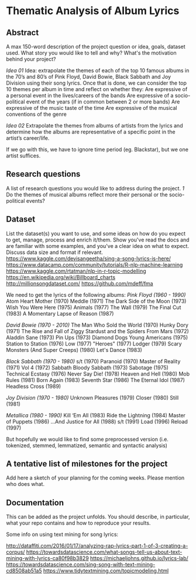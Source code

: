 # Thematic Analysis of Album Lyrics

## Abstract
A max 150-word description of the project question or idea, goals, dataset used. What story you would like to tell and why? What's the motivation behind your project?

*Idea 01*
Idea: extrapolate the themes of each of the top 10 famous albums in the 70’s and 80’s of Pink Floyd, David Bowie, Black Sabbath and Joy Division using their song lyrics. Once that is done, we can consider the top 10 themes per album in time and reflect on whether they:
Are expressive of a personal event in the lives/careers of the bands
Are expressive of a socio-political event of the years (if in common between 2 or more bands)
Are expressive of the music taste of the time
Are expressive of the musical conventions of the genre

*Idea 02*
Extrapolate the themes from albums of artists from the lyrics and determine how the albums are representative of a specific point in the artist’s career/life.

If we go with this, we have to ignore time period (eg. Blackstar), but we one artist suffices.


## Research questions
A list of research questions you would like to address during the project.
*1* Do the themes of musical albums reflect more their personal or the socio-political events?


## Dataset
List the dataset(s) you want to use, and some ideas on how do you expect to get, manage, process and enrich it/them. Show you've read the docs and are familiar with some examples, and you've a clear idea on what to expect. Discuss data size and format if relevant.
https://www.kaggle.com/devisangeetha/sing-a-song-lyrics-is-here/
https://www.datacamp.com/community/tutorials/R-nlp-machine-learning
https://www.kaggle.com/rtatman/nlp-in-r-topic-modelling
https://en.wikipedia.org/wiki/Billboard_charts
http://millionsongdataset.com/
https://github.com/mdeff/fma

We need to get the lyrics of the following albums:
*Pink Floyd (1960 - 1990)*
Atom Heart Mother (1970)
Meddle (1971)
The Dark Side of the Moon (1973)
Wish You Were Here (1975)
Animals (1977)
The Wall (1979)
The Final Cut (1983)
A Momentary Lapse of Reason (1987)

*David Bowie (1970 - 2010)*
The Man Who Sold the World (1970)
Hunky Dory (1971)
The Rise and Fall of Ziggy Stardust and the Spiders From Mars (1972)
Aladdin Sane (1973)
Pin Ups (1973)
Diamond Dogs
Young Americans (1975)
Station to Station (1976)
Low (1977)
"Heroes" (1977)
Lodger (1979)
Scary Monsters (And Super Creeps) (1980)
Let's Dance (1983)


*Black Sabbath (1970 - 1980)*
s/t  (1970)
Paranoid (1970)
Master of Reality (1971)
Vol 4 (1972)
Sabbath Bloody Sabbath (1973)
Sabotage (1975)
Technical Ecstasy (1976)
Never Say Die! (1978)
Heaven and Hell (1980)
Mob Rules (1981)
Born Again (1983)
Seventh Star (1986)
The Eternal Idol (1987)
Headless Cross (1989)


*Joy Division (1970 - 1980)*
Unknown Pleasures (1979)
Closer (1980)
Still (1981)

*Metallica (1980 - 1990)*
Kill ‘Em All (1983)
Ride the Lightning (1984)
Master of Puppets (1986)
...And Justice for All (1988)
s/t (1991)
Load (1996)
Reload (1997)

But hopefully we would like to find some preprocessed version
(i.e. tokenized, stemmed, lemmatized, semantic and syntactic analysis)

## A tentative list of milestones for the project
Add here a sketch of your planning for the coming weeks. Please mention who does what.

## Documentation
This can be added as the project unfolds. You should describe, in particular, what your repo contains and how to reproduce your results.

Some info on using text mining for song lyrics:


http://dataffiti.com/2016/01/17/analyzing-rap-lyrics-part-1-of-3-creating-a-corpus/
https://towardsdatascience.com/what-songs-tell-us-about-text-mining-with-lyrics-ca80f98b3829
https://michaeljohns.github.io/lyrics-lab/
https://towardsdatascience.com/sing-song-with-text-mining-cd8508ab51a5
https://www.tidytextmining.com/topicmodeling.html